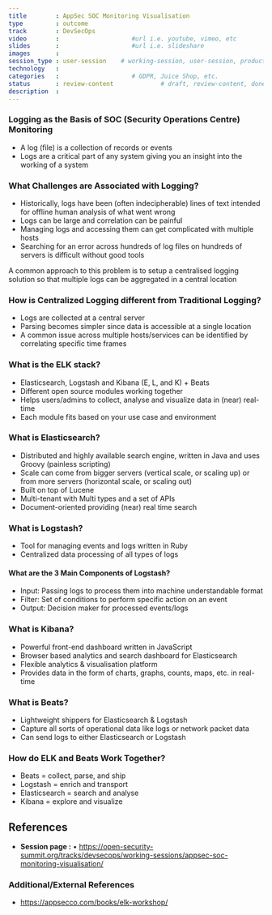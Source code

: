 ```yaml
---
title        : AppSec SOC Monitoring Visualisation
type         : outcome
track        : DevSecOps
video        :                    #url i.e. youtube, vimeo, etc
slides       :                    #url i.e. slideshare
images       :
session_type : user-session    # working-session, user-session, product-sesssion
technology   :
categories   :                    # GDPR, Juice Shop, etc.
status       : review-content             # draft, review-content, done
description  :
---
```



### Logging as the Basis of SOC (Security Operations Centre) Monitoring

- A log (file) is a collection of records or events
- Logs are a critical part of any system giving you an insight into the working of a system

### What Challenges are Associated with Logging?

- Historically, logs have been (often indecipherable) lines of text intended for offline human analysis of what went wrong
- Logs can be large and correlation can be painful
- Managing logs and accessing them can get complicated with multiple hosts
- Searching for an error across hundreds of log files on hundreds of servers is difficult without good tools

A common approach to this problem is to setup a centralised logging solution so that multiple logs can be aggregated in a central location

### How is Centralized Logging different from Traditional Logging?

- Logs are collected at a central server
- Parsing becomes simpler since data is accessible at a single location
- A common issue across multiple hosts/services can be identified by correlating specific time frames

### What is the ELK stack?

- Elasticsearch, Logstash and Kibana (E, L, and K) + Beats
- Different open source modules working together
- Helps users/admins to collect, analyse and visualize data in (near) real-time
- Each module fits based on your use case and environment

### What is Elasticsearch?

- Distributed and highly available search engine, written in Java and uses Groovy (painless scripting)
- Scale can come from bigger servers (vertical scale, or scaling up) or from more servers (horizontal scale, or scaling out)
- Built on top of Lucene
- Multi-tenant with Multi types and a set of APIs
- Document-oriented providing (near) real time search

### What is Logstash?

- Tool for managing events and logs written in Ruby
- Centralized data processing of all types of logs

#### What are the 3 Main Components of Logstash?

- Input: Passing logs to process them into machine understandable format
- Filter: Set of conditions to perform specific action on an event
- Output: Decision maker for processed events/logs

### What is Kibana?

- Powerful front-end dashboard written in JavaScript
- Browser based analytics and search dashboard for Elasticsearch
- Flexible analytics & visualisation platform
- Provides data in the form of charts, graphs, counts, maps, etc. in real-time

### What is Beats?

- Lightweight shippers for Elasticsearch & Logstash
- Capture all sorts of operational data like logs or network packet data
- Can send logs to either Elasticsearch or Logstash

### How do ELK and Beats Work Together?

- Beats = collect, parse, and ship
- Logstash = enrich and transport
- Elasticsearch = search and analyse
- Kibana = explore and visualize

## References
- **Session page :** •	https://open-security-summit.org/tracks/devsecops/working-sessions/appsec-soc-monitoring-visualisation/

### Additional/External References
- https://appsecco.com/books/elk-workshop/
